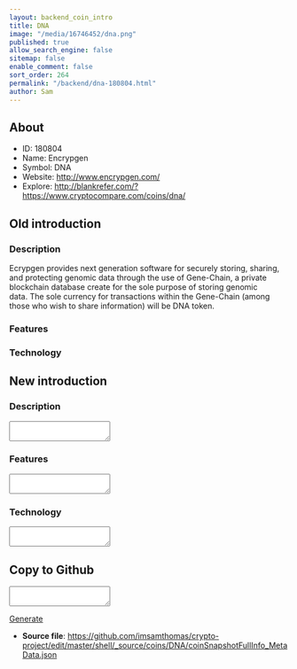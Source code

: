 ```yaml
---
layout: backend_coin_intro
title: DNA
image: "/media/16746452/dna.png"
published: true
allow_search_engine: false
sitemap: false
enable_comment: false
sort_order: 264
permalink: "/backend/dna-180804.html"
author: Sam
---
```


## About

- ID: 180804
- Name: Encrypgen
- Symbol: DNA
- Website: http://www.encrypgen.com/
- Explore: http://blankrefer.com/?https://www.cryptocompare.com/coins/dna/


## Old introduction

### Description

<p>Ecrypgen provides next generation software for securely storing, sharing, and protecting genomic data through the use of Gene-Chain, a private blockchain database create for the sole purpose of storing genomic data. The sole currency for transactions within the Gene-Chain (among those who wish to share information) will be DNA token.</p>

### Features


### Technology




## New introduction


### Description
<textarea id="meta_description" name="description"></textarea>

### Features
<textarea id="meta_features" name="features"></textarea>

### Technology
<textarea id="meta_technology" name="technology"></textarea>


## Copy to Github

<textarea id="coinsnapshotfullinfo_metadata"></textarea>

<a href="#gen" onclick="generateMetaDatJson()">Generate</a>

- **Source file**: <a href="https://github.com/imsamthomas/crypto-project/edit/master/shell/_source/coins/DNA/coinSnapshotFullInfo_MetaData.json">https://github.com/imsamthomas/crypto-project/edit/master/shell/_source/coins/DNA/coinSnapshotFullInfo_MetaData.json</a>

